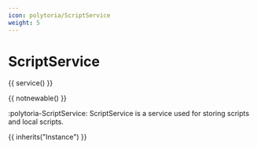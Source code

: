 ```yaml
---
icon: polytoria/ScriptService
weight: 5
---
```


# ScriptService

{{ service() }}

{{ notnewable() }}

:polytoria-ScriptService: ScriptService is a service used for storing scripts and local scripts.

{{ inherits("Instance") }}
